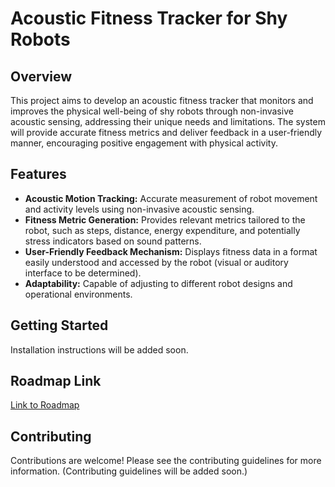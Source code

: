 # Acoustic Fitness Tracker for Shy Robots

## Overview

This project aims to develop an acoustic fitness tracker that monitors and improves the physical well-being of shy robots through non-invasive acoustic sensing, addressing their unique needs and limitations.  The system will provide accurate fitness metrics and deliver feedback in a user-friendly manner, encouraging positive engagement with physical activity.

## Features

* **Acoustic Motion Tracking:** Accurate measurement of robot movement and activity levels using non-invasive acoustic sensing.
* **Fitness Metric Generation:**  Provides relevant metrics tailored to the robot, such as steps, distance, energy expenditure, and potentially stress indicators based on sound patterns.
* **User-Friendly Feedback Mechanism:**  Displays fitness data in a format easily understood and accessed by the robot (visual or auditory interface to be determined).
* **Adaptability:** Capable of adjusting to different robot designs and operational environments.


## Getting Started

Installation instructions will be added soon.


## Roadmap Link

[Link to Roadmap](placeholder_roadmap_link)


## Contributing

Contributions are welcome! Please see the contributing guidelines for more information.  (Contributing guidelines will be added soon.)

